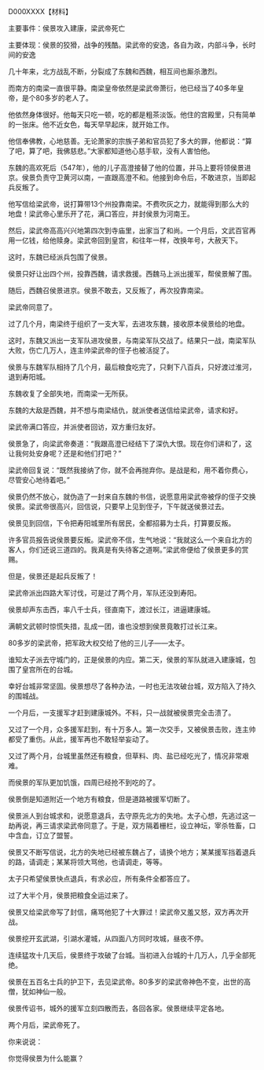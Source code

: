D000XXXX【材料】

主要事件：侯景攻入建康，梁武帝死亡

主要体现：侯景的狡猾，战争的残酷。梁武帝的安逸，各自为政，内部斗争，长时间的安逸



几十年来，北方战乱不断，分裂成了东魏和西魏，相互间也厮杀激烈。

而南方的南梁一直很平静。南梁皇帝依然是梁武帝萧衍，他已经当了40多年皇帝，是个80多岁的老人了。

他依然身体很好。他每天只吃一顿，吃的都是粗茶淡饭。他住的宫殿里，只有简单的一张床。他不近女色，每天早早起床，就开始工作。

他信奉佛教，心地慈善。无论萧家的宗族子弟和官员犯了多大的罪，他都说：“算了吧，算了吧，我佛慈悲。”大家都知道他心慈手软，没有人害怕他。



东魏的高欢死后（547年），他的儿子高澄接替了他的位置，并马上要将领侯景进京。侯景负责守卫黄河以南，一直跟高澄不和。他接到命令后，不敢进京，当即起兵反叛了。

他写信给梁武帝，说打算带13个州投靠南梁。不费吹灰之力，就能得到那么大的地盘！梁武帝心里乐开了花，满口答应，并封侯景为河南王。

然后，梁武帝高高兴兴地第四次到寺庙里，出家当了和尚。一个月后，文武百官再用一亿钱，给他赎身。梁武帝回到皇宫，和往年一样，改换年号，大赦天下。



这时，东魏已经派兵包围了侯景。

侯景只好让出四个州，投靠西魏，请求救援。西魏马上派出援军，帮侯景解了围。

随后，西魏召侯景进京。侯景不敢去，又反叛了，再次投靠南梁。

梁武帝同意了。

过了几个月，南梁终于组织了一支大军，去进攻东魏，接收原本侯景给的地盘。

这时，东魏又派出一支军队进攻侯景，与南梁军队交战了。结果只一战，南梁军队大败，伤亡几万人，连主帅梁武帝的侄子也被活捉了。

侯景与东魏军队相持了几个月，最后粮食吃完了，只剩下八百兵，只好渡过淮河，退到寿阳城。

东魏收复了全部失地，而南梁一无所获。



东魏的大敌是西魏，并不想与南梁结仇，就派使者送信给梁武帝，请求和好。

梁武帝满口答应，并派使者回访，双方重归友好。

侯景急了，向梁武帝奏道：“我跟高澄已经结下了深仇大恨。现在你们讲和了，这让我何处安身呢？还是和他们打吧？”

梁武帝回复说：“既然我接纳了你，就不会再抛弃你。是战是和，用不着你费心，尽管安心地待着吧。”

侯景仍然不放心，就伪造了一封来自东魏的书信，说愿意用梁武帝被俘的侄子交换侯景。梁武帝很高兴，回信说，只要早上见到侄子，下午就送侯景过去。

侯景见到回信，下令把寿阳城里所有居民，全都招募为士兵，打算要反叛。

许多官员报告说侯景要反叛。梁武帝不信，生气地说：“我就这么一个来自北方的客人，你们还说三道四的。我真是有失待客之道啊。”梁武帝便给了侯景更多的赏赐。





但是，侯景还是起兵反叛了！

梁武帝派出四路大军讨伐，可是过了两个月，军队还没到寿阳。

侯景却声东击西，率八千士兵，径直南下，渡过长江，进逼建康城。

满朝文武顿时惊慌失措，乱成一团，谁也没想到侯景竟敢打过长江来。

80多岁的梁武帝，把军政大权交给了他的三儿子——太子。

谁知太子派去守城门的，正是侯景的内应。第二天，侯景的军队就进入建康城，包围了皇宫所在的台城。



幸好台城非常坚固。侯景想尽了各种办法，一时也无法攻破台城，双方陷入了持久的围城战。

一个月后，一支援军才赶到建康城外。不料，只一战就被侯景完全击溃了。

又过了一个月，众多援军赶到，有十万多人。第一次交手，又被侯景击败，连主帅都受了重伤。从此，援军再也不敢轻举妄动了。

又过了两个月，台城里虽然还有粮食，但草料、肉、盐已经吃光了，情况非常艰难。

而侯景的军队更加饥饿，四周已经抢不到吃的了。



侯景倒是知道附近一个地方有粮食，但是道路被援军切断了。

侯景派人到台城求和，说愿意退兵，去守原先北方的失地。太子心想，先逃过这一劫再说，再三请求梁武帝同意了。于是，双方隔着栅栏，设立神坛，宰杀牲畜，口中含血，订立了盟誓。

侯景又不断写信说，北方的失地已经被东魏占了，请换个地方；某某援军挡着退兵的路，请调走；某某将领大骂他，也请调走，等等。

太子只希望侯景快点退兵，有求必应，所有条件全都答应了。



过了大半个月，侯景把粮食全运过来了。

侯景又给梁武帝写了封信，痛骂他犯了十大罪过！梁武帝又羞又怒，双方再次开战。

侯景挖开玄武湖，引湖水灌城，从四面八方同时攻城，昼夜不停。

连续猛攻十几天后，侯景终于攻破了台城。当初进入台城的十几万人，几乎全部死绝。



侯景在五百名士兵的护卫下，去见梁武帝。80多岁的梁武帝神色不变，出世的高僧，犹如神仙一般。

侯景传诏书，城外的援军立刻四散而去，各回各家。侯景继续平定各地。

两个月后，梁武帝死了。



你来说说：

你觉得侯景为什么能赢？


